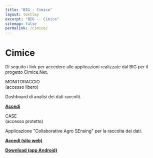 ```yaml
---
title: "BIG - Cimice"
layout: textlay
excerpt: "BIG -- Cimice"
sitemap: false
permalink: /cimice/
---
```


# Cimice

Di seguito i link per accedere alle applicazioni realizzate dal BIG per il progetto Cimice.Net.

<div class="row app-card">
 <div class="col-sm-3 d-flex align-items-stretch">
  <div class="well">
   <pubtit>MONITORAGGIO<br/>(accesso libero)</pubtit>
   <p>Dashboard di analisi dei dati raccolti.</p>
   <p><strong><a href="https://big.csr.unibo.it/projects/cimice/monitoring.php">Accedi</a></strong></p>
  </div>
 </div>
 <div class="col-sm-3 d-flex align-items-stretch">
  <div class="well">
   <pubtit>CASE<br/>(accesso protetto)</pubtit>
   <p>Applicazione "Collaborative Agro SEnsing" per la raccolta dei dati.</p>
   <p><strong><a href="https://big.csr.unibo.it/projects/case/">Accedi (sito web)</a></strong></p>
   <p><strong><a href="http://semantic.csr.unibo.it/CASE/downloads/case-app-0_0_2-PRODUCTION.apk">Download (app Android)</a></strong></p>
  </div>
 </div>
</div>